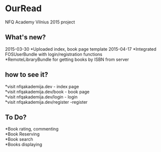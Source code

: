 OurRead
========================

NFQ Academy Vilnius 2015 project 

What's new?
--------------

2015-03-30
  *Uploaded index, book page template
2015-04-17
  *Integrated FOSUserBundle with login/registration functions <br />
  *RemoteLibraryBundle for getting books by ISBN from server
  
how to see it?
---------------

  *visit nfqakademija.dev        - index page <br />
  *visit nfqakademija.dev/book   - book page <br />
  *visit nfqakademija.dev/login  - login  <br />
  *visit nfqakademija.dev/register -register <br />

To Do?
---------------

  *Book rating, commenting <br />
  *Book Reserving <br />
  *Book search <br />
  *Books displaying <br />
